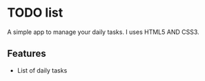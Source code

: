 # TODO list
A simple app to manage your daily tasks.
I uses HTML5 AND CSS3.

## Features
* List of daily tasks